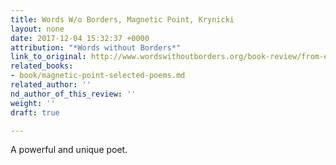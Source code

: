 ```yaml
---
title: Words W/o Borders, Magnetic Point, Krynicki
layout: none
date: 2017-12-04 15:32:37 +0000
attribution: "*Words without Borders*"
link_to_original: http://www.wordswithoutborders.org/book-review/from-excess-to-ascesis-ryszard-krynickis-verses-sean-gasper-bye?src=twitter
related_books:
- book/magnetic-point-selected-poems.md
related_author: ''
nd_author_of_this_review: ''
weight: ''
draft: true

---
```

A powerful and unique poet.